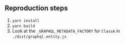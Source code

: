 ## Reproduction steps
1. `yarn install`
2. `yarn build`
3. Look at the `_GRAPHQL_METADATA_FACTORY` for `ClassA` in `./dist/graphql.entity.js`
